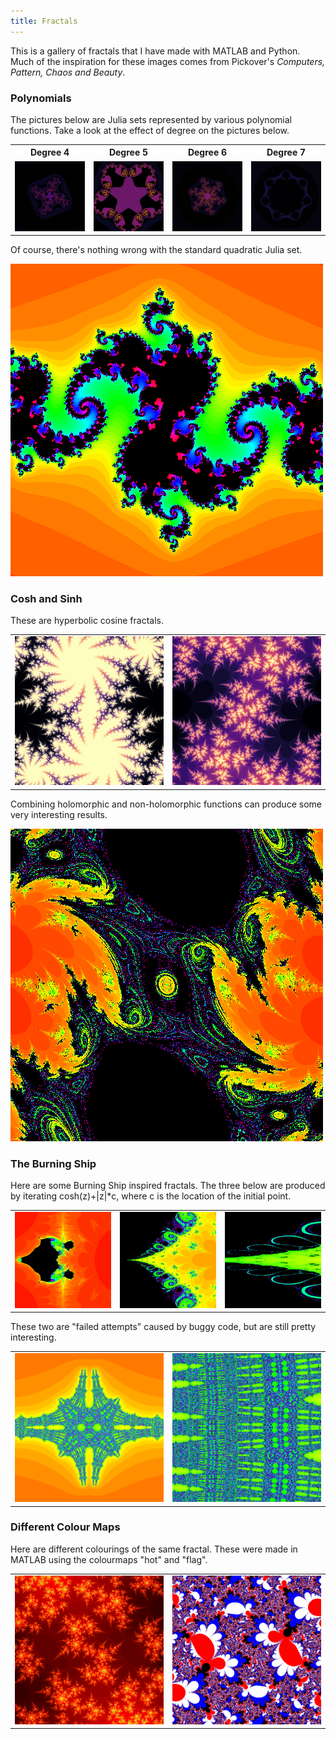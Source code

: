 ```yaml
---
title: Fractals
---
```


This is a gallery of fractals that I have made with MATLAB and Python. 
Much of the inspiration for these images comes from Pickover's <i>Computers, Pattern, Chaos and Beauty</i>.

<h3>Polynomials</h3>
The pictures below are Julia sets represented by various polynomial functions.
Take a look at the effect of degree on the pictures below.

<table>
<tr> 
	<th>Degree 4</th>
	<th>Degree 5</th>
	<th>Degree 6</th>
	<th>Degree 7</th>
</tr>
<tr> 
	<td><img src="\images\fractals\poly_four.png"></td>
	<td><img src="\images\fractals\poly_five.png"></td>
	<td><img src="\images\fractals\poly_six.png"></td>
	<td><img src="\images\fractals\poly_seven.png"></td>
</tr>
</table>

Of course, there's nothing wrong with the standard quadratic Julia set.

<img src="\images\fractals\z.^2+complex(-0.8,0.156).png">
	
<h3>Cosh and Sinh</h3>
These are hyperbolic cosine fractals.

<table>
<tr> 
	<td><img src="\images\fractals\(cmath.cosh(z))+complex(0,-0.9).png"></td>
	<td><img src="\images\fractals\(cmath.cosh(z))+complex(0.4,0.6).png"></td>
</tr>
</table>
	
Combining holomorphic and non-holomorphic functions can produce some very interesting results.

<img src="\images\fractals\cosh(z)+complex(0.1,0.9).abs(z).png">

<h3>The Burning Ship</h3>
Here are some Burning Ship inspired fractals. 
The three below are produced by iterating cosh(z)+|z|*c, where c is the location of the initial point.

<table>
<tr> 
	<td><img src="\images\fractals\cosh(z)+abs(z).z0.png"></td>
	<td><img src="\images\fractals\cosh(z)+abs(z).z0_zoom.png"></td>
	<td><img src="\images\fractals\cosh(z)+abs(z).z0_zoom2.png"></td>
</tr>
</table>
	
These two are "failed attempts" caused by buggy code, but are still pretty interesting.
<table>
<tr> 
	<td><img src="\images\fractals\alt_burning_ship.png"></td>
	<td><img src="\images\fractals\alt_burning_ship_zoom.png"></td>
</tr>
</table>

<h3>Different Colour Maps</h3>
Here are different colourings of the same fractal. 
These were made in MATLAB using the colourmaps "hot" and "flag".
<table>
<tr> 
	<td><img src="\images\fractals\cosh(z)+complex(0.1,-0.6).png"></td>
	<td><img src="\images\fractals\flag.png"></td>
</tr>
</table>
